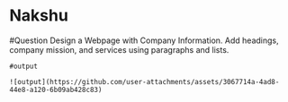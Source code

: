 # Nakshu
#Question
Design a Webpage with Company Information. Add headings, company mission, and services using paragraphs and lists.
```
#output

![output](https://github.com/user-attachments/assets/3067714a-4ad8-44e8-a120-6b09ab428c83)

